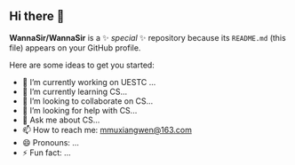 ## Hi there 👋


**WannaSir/WannaSir** is a ✨ _special_ ✨ repository because its `README.md` (this file) appears on your GitHub profile.

Here are some ideas to get you started:

- 🔭 I’m currently working on UESTC ...
- 🌱 I’m currently learning CS...
- 👯 I’m looking to collaborate on CS...
- 🤔 I’m looking for help with CS...
- 💬 Ask me about CS...
- 📫 How to reach me: mmuxiangwen@163.com
- 😄 Pronouns: ...
- ⚡ Fun fact: ...

